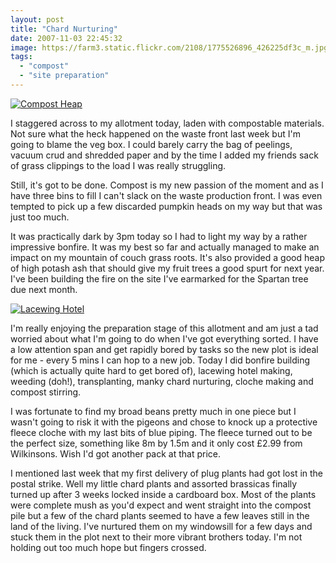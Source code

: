 ```yaml
---
layout: post
title: "Chard Nurturing"
date: 2007-11-03 22:45:32
image: https://farm3.static.flickr.com/2108/1775526896_426225df3c_m.jpg
tags:
  - "compost"
  - "site preparation"
---
```


[![Compost Heap](https://farm3.static.flickr.com/2108/1775526896_426225df3c_m.jpg)](https://www.flickr.com/photos/warriorwomen/1775526896/)

I staggered across to my allotment today, laden with compostable materials. Not sure what the heck happened on the waste front last week but I'm going to blame the veg box. I could barely carry the bag of peelings, vacuum crud and shredded paper and by the time I added my friends sack of grass clippings to the load I was really struggling.

Still, it's got to be done. Compost is my new passion of the moment and as I have three bins to fill I can't slack on the waste production front. I was even tempted to pick up a few discarded pumpkin heads on my way but that was just too much.

It was practically dark by 3pm today so I had to light my way by a rather impressive bonfire. It was my best so far and actually managed to make an impact on my mountain of couch grass roots. It's also provided a good heap of high potash ash that should give my fruit trees a good spurt for next year. I've been building the fire on the site I've earmarked for the Spartan tree due next month.

[![Lacewing Hotel](https://farm3.static.flickr.com/2392/1846875685_37998b22de_m.jpg)](https://www.flickr.com/photos/warriorwomen/1846875685/)

I'm really enjoying the preparation stage of this allotment and am just a tad worried about what I'm going to do when I've got everything sorted. I have a low attention span and get rapidly bored by tasks so the new plot is ideal for me - every 5 mins I can hop to a new job. Today I did bonfire building (which is actually quite hard to get bored of), lacewing hotel making, weeding (doh!), transplanting, manky chard nurturing, cloche making and compost stirring.

I was fortunate to find my broad beans pretty much in one piece but I wasn't going to risk it with the pigeons and chose to knock up a protective fleece cloche with my last bits of blue piping. The fleece turned out to be the perfect size, something like 8m by 1.5m and it only cost £2.99 from Wilkinsons. Wish I'd got another pack at that price.

I mentioned last week that my first delivery of plug plants had got lost in the postal strike. Well my little chard plants and assorted brassicas finally turned up after 3 weeks locked inside a cardboard box. Most of the plants were complete mush as you'd expect and went straight into the compost pile but a few of the chard plants seemed to have a few leaves still in the land of the living. I've nurtured them on my windowsill for a few days and stuck them in the plot next to their more vibrant brothers today. I'm not holding out too much hope but fingers crossed.
